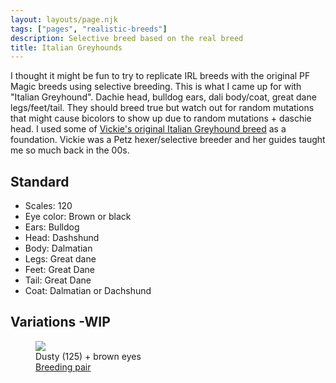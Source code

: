 ```yaml
---
layout: layouts/page.njk
tags: ["pages", "realistic-breeds"]
description: Selective breed based on the real breed
title: Italian Greyhounds
---
```


I thought it might be fun to try to replicate IRL breeds with the original PF Magic breeds using selective breeding. This is what I came up for with "Italian Greyhound". Dachie head, bulldog ears, dali body/coat, great dane legs/feet/tail. They should breed true but watch out for random mutations that might cause bicolors to show up due to random mutations + daschie head. I used some of [Vickie's original Italian Greyhound breed](https://web.archive.org/web/20011212080032fw_/http://www.geocities.com/gaealunavenus2/) as a foundation. Vickie was a Petz hexer/selective breeder and her guides taught me so much back in the 00s.

## Standard

- Scales: 120
- Eye color: Brown or black
- Ears: Bulldog
- Head: Dashshund
- Body: Dalmatian
- Legs: Great dane
- Feet: Great Dane
- Tail: Great Dane
- Coat: Dalmatian or Dachshund

## Variations -WIP

<div class="breed-pics">
  
  <div>
    <figure>
      <img src="https://cdn.glitch.com/e8c48446-7221-44a1-aabd-d809cd1d1e34%2Fitalian-brown-eyes.png?v=1625352859794" >
      <figcaption> Dusty (125) + brown eyes <br/>
      <a href="https://cdn.glitch.com/e8c48446-7221-44a1-aabd-d809cd1d1e34%2Fitalian-greyhound-125-94.zip?v=1625352930853">Breeding pair</a></figcaption>
    </figure>
  </div>
  
</div>
